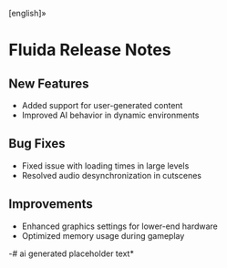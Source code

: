 [english]»
# Fluida Release Notes

## New Features
- Added support for user-generated content
- Improved AI behavior in dynamic environments

## Bug Fixes
- Fixed issue with loading times in large levels
- Resolved audio desynchronization in cutscenes

## Improvements
- Enhanced graphics settings for lower-end hardware
- Optimized memory usage during gameplay

-# ai generated placeholder text*